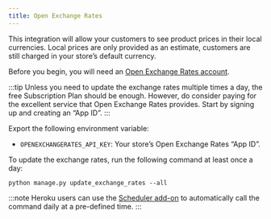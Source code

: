 ```yaml
---
title: Open Exchange Rates
---
```


This integration will allow your customers to see product prices in their local currencies. Local prices are only provided as an estimate, customers are still charged in your store’s default currency.

Before you begin, you will need an [Open Exchange Rates account](https://openexchangerates.org/). 

:::tip
Unless you need to update the exchange rates multiple times a day, the free Subscription Plan should be enough. However, do consider paying for the excellent service that Open Exchange Rates provides. Start by signing up and creating an “App ID”.
:::

Export the following environment variable:

* `OPENEXCHANGERATES_API_KEY`: Your store’s Open Exchange Rates “App ID”.

To update the exchange rates, run the following command at least once a day:

```shell
python manage.py update_exchange_rates --all
```

:::note
Heroku users can use the [Scheduler add-on](https://elements.heroku.com/addons/scheduler) to automatically call the command daily at a pre-defined time.
:::
